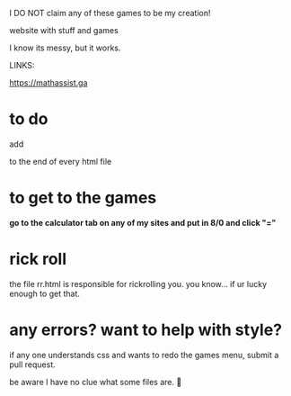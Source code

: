  I DO NOT claim any of these games to be my creation!


website with stuff and games

I know its messy, but it works.


LINKS:


https://mathassist.ga



# to do #


add 


<script src="/games/main/main.js"></script>


to the end of every html file

# to get to the games #
**go to the calculator tab on any of my sites and put in 8/0 and click "="**



# rick roll #
the file rr.html is responsible for rickrolling you. 
you know... if ur lucky enough to get that.

# any errors? want to help with style? #
if any one understands css and wants to redo the games menu, submit a pull request.

be aware I have no clue what some files are. 🤣
